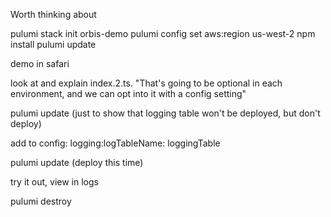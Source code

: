 Worth thinking about 

pulumi stack init orbis-demo
pulumi config set aws:region us-west-2
npm install
pulumi update

demo in safari

look at and explain index.2.ts. "That's going to be optional in each environment, and we can opt into it with a config setting"

pulumi update (just to show that logging table won't be deployed, but don't deploy)

add to config:
  logging:logTableName: loggingTable

pulumi update (deploy this time)

try it out, view in logs

pulumi destroy